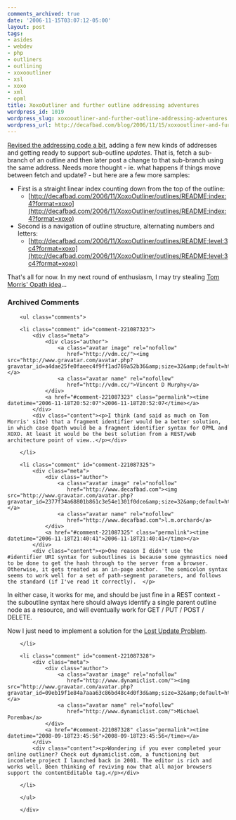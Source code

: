 ```yaml
---
comments_archived: true
date: '2006-11-15T03:07:12-05:00'
layout: post
tags:
- asides
- webdev
- php
- outliners
- outlining
- xoxooutliner
- xsl
- xoxo
- xml
- opml
title: XoxoOutliner and further outline addressing adventures
wordpress_id: 1019
wordpress_slug: xoxooutliner-and-further-outline-addressing-adventures
wordpress_url: http://decafbad.com/blog/2006/11/15/xoxooutliner-and-further-outline-addressing-adventures
---
```

[Revised the addressing code a bit][rev], adding a few new kinds of addresses and getting ready to support sub-outline *updates*.  That is, fetch a sub-branch of an outline and then later post a change to that sub-branch using the same address.  Needs more thought - ie. what happens if things move between fetch and update? - but here are a few more samples:

* First is a straight linear index counting down from the top of the outline:
   * [http://decafbad.com/2006/11/XoxoOutliner/outlines/README;index:4?format=xoxo](http://decafbad.com/2006/11/XoxoOutliner/outlines/README;index:4?format=xoxo)
* Second is a navigation of outline structure, alternating numbers and letters:
   * [http://decafbad.com/2006/11/XoxoOutliner/outlines/README;level:3c4?format=xoxo](http://decafbad.com/2006/11/XoxoOutliner/outlines/README;level:3c4?format=xoxo)

That's all for now.  In my next round of enthusiasm, I may try stealing [Tom Morris' Opath idea][opath]...

[rev]: http://decafbad.com/trac/changeset/779
[opath]: http://blogs.opml.org/tommorris/2006/11/11#opathAToolToPopulariseAConcept

<div id="comments" class="comments archived-comments">
            <h3>Archived Comments</h3>
            
        <ul class="comments">
            
        <li class="comment" id="comment-221087323">
            <div class="meta">
                <div class="author">
                    <a class="avatar image" rel="nofollow" 
                       href="http://vdm.cc/"><img src="http://www.gravatar.com/avatar.php?gravatar_id=a4dae25fe0faeec4f9ff1ad769a52b36&amp;size=32&amp;default=http://mediacdn.disqus.com/1320279820/images/noavatar32.png"/></a>
                    <a class="avatar name" rel="nofollow" 
                       href="http://vdm.cc/">Vincent D Murphy</a>
                </div>
                <a href="#comment-221087323" class="permalink"><time datetime="2006-11-18T20:52:07">2006-11-18T20:52:07</time></a>
            </div>
            <div class="content"><p>I think (and said as much on Tom Morris' site) that a fragment identifier would be a better solution, in which case Opath would be a fragment identifier syntax for OPML and XOXO. At least it would be the best solution from a REST/web architecture point of view..</p></div>
            
        </li>
    
        <li class="comment" id="comment-221087325">
            <div class="meta">
                <div class="author">
                    <a class="avatar image" rel="nofollow" 
                       href="http://www.decafbad.com"><img src="http://www.gravatar.com/avatar.php?gravatar_id=2377f34a68801b861c3e54e1301f0dce&amp;size=32&amp;default=http://mediacdn.disqus.com/1320279820/images/noavatar32.png"/></a>
                    <a class="avatar name" rel="nofollow" 
                       href="http://www.decafbad.com">l.m.orchard</a>
                </div>
                <a href="#comment-221087325" class="permalink"><time datetime="2006-11-18T21:40:41">2006-11-18T21:40:41</time></a>
            </div>
            <div class="content"><p>One reason I didn't use the #identifier URI syntax for suboutlines is because some gymnastics need to be done to get the hash through to the server from a browser.  Otherwise, it gets treated as an in-page anchor.  The semicolon syntax seems to work well for a set of path-segment parameters, and follows the standard (if I've read it correctly).  </p>

<p>In either case, it works for me, and should be just fine in a REST context - the suboutline syntax here should always identify a single parent outline node as a resource, and will eventually work for GET / PUT / POST / DELETE.</p>

<p>Now I just need to implement a solution for the <a href="http://www.w3.org/1999/04/Editing/01" rel="nofollow">Lost Update Problem</a>.</p></div>
            
        </li>
    
        <li class="comment" id="comment-221087328">
            <div class="meta">
                <div class="author">
                    <a class="avatar image" rel="nofollow" 
                       href="http://www.dynamiclist.com/"><img src="http://www.gravatar.com/avatar.php?gravatar_id=09eb19f1e84a7aaa63c86bd48c4d0f3d&amp;size=32&amp;default=http://mediacdn.disqus.com/1320279820/images/noavatar32.png"/></a>
                    <a class="avatar name" rel="nofollow" 
                       href="http://www.dynamiclist.com/">Michael Poremba</a>
                </div>
                <a href="#comment-221087328" class="permalink"><time datetime="2008-09-18T23:45:56">2008-09-18T23:45:56</time></a>
            </div>
            <div class="content"><p>Wondering if you ever completed your online outliner? Check out dynamiclist.com, a functioning but incomlete project I launched back in 2001. The editor is rich and works well. Been thinking of reviving now that all major browsers support the contentEditable tag.</p></div>
            
        </li>
    
        </ul>
    
        </div>
    